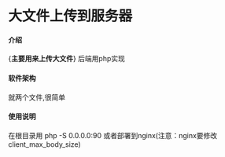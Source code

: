 # 大文件上传到服务器

#### 介绍
{**主要用来上传大文件**}
后端用php实现

#### 软件架构  
就两个文件,很简单


#### 使用说明

在根目录用 php -S 0.0.0.0:90
或者部署到nginx(注意：nginx要修改 client_max_body_size)
